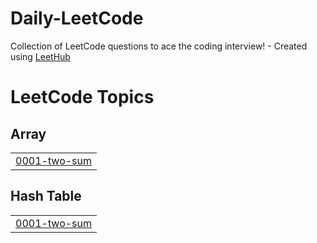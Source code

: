 # Daily-LeetCode
Collection of LeetCode questions to ace the coding interview! - Created using [LeetHub](https://github.com/QasimWani/LeetHub)

<!---LeetCode Topics Start-->
# LeetCode Topics
## Array
|  |
| ------- |
| [0001-two-sum](https://github.com/taewoo124/Daily-LeetCode/tree/master/0001-two-sum) |
## Hash Table
|  |
| ------- |
| [0001-two-sum](https://github.com/taewoo124/Daily-LeetCode/tree/master/0001-two-sum) |
<!---LeetCode Topics End-->